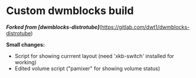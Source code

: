 # Custom dwmblocks build

***Forked from [dwmblocks-distrotube]***(https://gitlab.com/dwt1/dwmblocks-distrotube)

**Small changes:**  

- Script for showing currrent layout (need 'xkb-switch' installed for working)  
- Edited volume script ("pamixer" for showing volume status)
